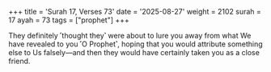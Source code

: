 +++
title = 'Surah 17, Verses 73'
date = '2025-08-27'
weight = 2102
surah = 17
ayah = 73
tags = ["prophet"]
+++

They definitely ˹thought they˺ were about to lure you away from what We have revealed to you ˹O Prophet˺, hoping that you would attribute something else to Us falsely—and then they would have certainly taken you as a close friend.